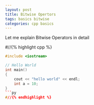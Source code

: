 ```yaml
---
layout: post
title: Bitwise Opertors
tags: basics bitwise
categories: cpp basics
---
```

Let me explain Bitwise Operators in detail

#//{% highlight cpp %}
```cpp
#include <iostream>

// Hello World
int main()
{
    cout << "hello world" << endl;
    int a = 10;
}
```py
#//{% endhighlight %}
